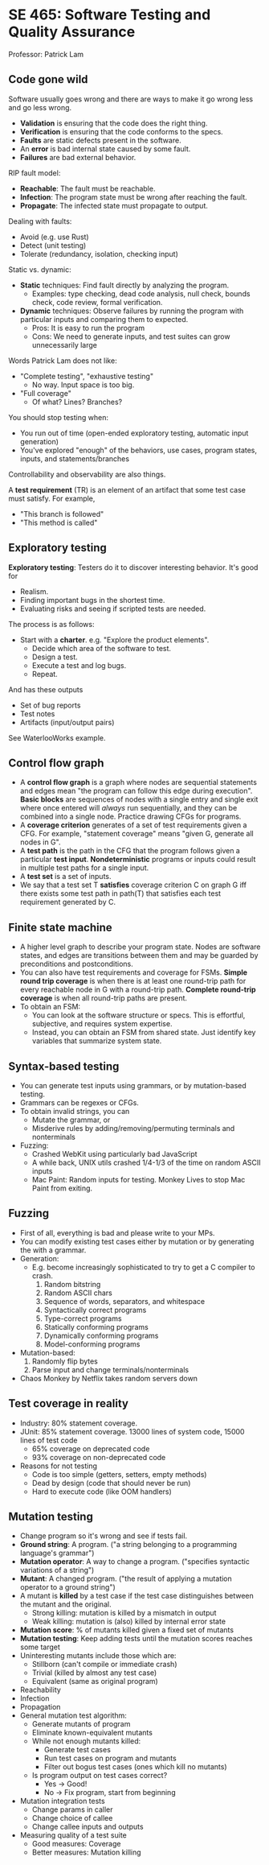 # SE 465: Software Testing and Quality Assurance

Professor: Patrick Lam

## Code gone wild

Software usually goes wrong and there are ways to make it go wrong less and go less wrong.

- **Validation** is ensuring that the code does the right thing.
- **Verification** is ensuring that the code conforms to the specs.
- **Faults** are static defects present in the software.
- An **error** is bad internal state caused by some fault.
- **Failures** are bad external behavior.

RIP fault model:
- **Reachable**: The fault must be reachable.
- **Infection**: The program state must be wrong after reaching the fault.
- **Propagate**: The infected state must propagate to output.

Dealing with faults:
- Avoid (e.g. use Rust)
- Detect (unit testing)
- Tolerate (redundancy, isolation, checking input)

Static vs. dynamic:
- **Static** techniques: Find fault directly by analyzing the program.
  - Examples: type checking, dead code analysis, null check, bounds check, code review, formal verification.
- **Dynamic** techniques: Observe failures by running the program with particular inputs and comparing them to expected.
  - Pros: It is easy to run the program
  - Cons: We need to generate inputs, and test suites can grow unnecessarily large

Words Patrick Lam does not like:
  - "Complete testing", "exhaustive testing"
    - No way. Input space is too big.
  - "Full coverage"
    - Of what? Lines? Branches?

You should stop testing when:
  - You run out of time (open-ended exploratory testing, automatic input generation)
  - You've explored "enough" of the behaviors, use cases, program states, inputs, and statements/branches

Controllability and observability are also things.

A **test requirement** (TR) is an element of an artifact that some test case must satisfy. For example,

- "This branch is followed"
- "This method is called"

## Exploratory testing

**Exploratory testing**: Testers do it to discover interesting behavior. It's good for
- Realism.
- Finding important bugs in the shortest time.
- Evaluating risks and seeing if scripted tests are needed.

The process is as follows:
- Start with a **charter**. e.g. "Explore the product elements".
  - Decide which area of the software to test.
  - Design a test.
  - Execute a test and log bugs.
  - Repeat.

And has these outputs
- Set of bug reports
- Test notes
- Artifacts (input/output pairs)

See WaterlooWorks example.

## Control flow graph

- A **control flow graph** is a graph where nodes are sequential statements and edges mean "the program can follow this edge during execution". **Basic blocks** are sequences of nodes with a single entry and single exit where once entered will *always* run sequentially, and they can be combined into a single node. Practice drawing CFGs for programs.
- A **coverage criterion** generates of a set of test requirements given a CFG. For example, "statement coverage" means "given G, generate all nodes in G".
- A **test path** is the path in the CFG that the program follows given a particular **test input**. **Nondeterministic** programs or inputs could result in multiple test paths for a single input.
- A **test set** is a set of inputs.
- We say that a test set T **satisfies** coverage criterion C on graph G iff there exists some test path in path(T) that satisfies each test requirement generated by C.

## Finite state machine

- A higher level graph to describe your program state. Nodes are software states, and edges are transitions between them and may be guarded by preconditions and postconditions.
- You can also have test requirements and coverage for FSMs. **Simple round trip coverage** is when there is at least one round-trip path for every reachable node in G with a round-trip path. **Complete round-trip coverage** is when all round-trip paths are present.
- To obtain an FSM:
  - You can look at the software structure or specs. This is effortful, subjective, and requires system expertise.
  - Instead, you can obtain an FSM from shared state. Just identify key variables that summarize system state.

## Syntax-based testing

- You can generate test inputs using grammars, or by mutation-based testing.  
- Grammars can be regexes or CFGs.
- To obtain invalid strings, you can
  - Mutate the grammar, or
  - Misderive rules by adding/removing/permuting terminals and nonterminals
- Fuzzing:
  - Crashed WebKit using particularly bad JavaScript
  - A while back, UNIX utils crashed 1/4-1/3 of the time on random ASCII inputs
  - Mac Paint: Random inputs for testing. Monkey Lives to stop Mac Paint from exiting.

## Fuzzing

- First of all, everything is bad and please write to your MPs.
- You can modify existing test cases either by mutation or by generating the with a grammar.
- Generation:
  - E.g. become increasingly sophisticated to try to get a C compiler to crash.
    1. Random bitstring
    2. Random ASCII chars
    3. Sequence of words, separators, and whitespace
    4. Syntactically correct programs
    5. Type-correct programs
    6. Statically conforming programs
    7. Dynamically conforming programs
    8. Model-conforming programs
- Mutation-based:
  1. Randomly flip bytes
  2. Parse input and change terminals/nonterminals
- Chaos Monkey by Netflix takes random servers down

## Test coverage in reality

- Industry: 80% statement coverage.
- JUnit: 85% statement coverage. 13000 lines of system code, 15000 lines of test code
  - 65% coverage on deprecated code
  - 93% coverage on non-deprecated code
- Reasons for not testing
  - Code is too simple (getters, setters, empty methods)
  - Dead by design (code that should never be run)
  - Hard to execute code (like OOM handlers)

## Mutation testing

- Change program so it's wrong and see if tests fail.
- **Ground string**: A program. ("a string belonging to a programming language's grammar")
- **Mutation operator**: A way to change a program. ("specifies syntactic variations of a string")
- **Mutant**: A changed program. ("the result of applying a mutation operator to a ground string")
- A mutant is **killed** by a test case if the test case distinguishes between the mutant and the original.
  - Strong killing: mutation is killed by a mismatch in output
  - Weak killing: mutation is (also) killed by internal error state
- **Mutation score**: % of mutants killed given a fixed set of mutants
- **Mutation testing**: Keep adding tests until the mutation scores reaches some target
- Uninteresting mutants include those which are:
  - Stillborn (can't compile or immediate crash)
  - Trivial (killed by almost any test case)
  - Equivalent (same as original program)
- Reachability
- Infection
- Propagation
- General mutation test algorithm:
  - Generate mutants of program
  - Eliminate known-equivalent mutants
  - While not enough mutants killed:
    - Generate test cases
    - Run test cases on program and mutants
    - Filter out bogus test cases (ones which kill no mutants)
  - Is program output on test cases correct?
    - Yes -> Good!
    - No -> Fix program, start from beginning
- Mutation integration tests
  - Change params in caller
  - Change choice of callee
  - Change callee inputs and outputs
- Measuring quality of a test suite
  - Good measures: Coverage
  - Better measures: Mutation killing
